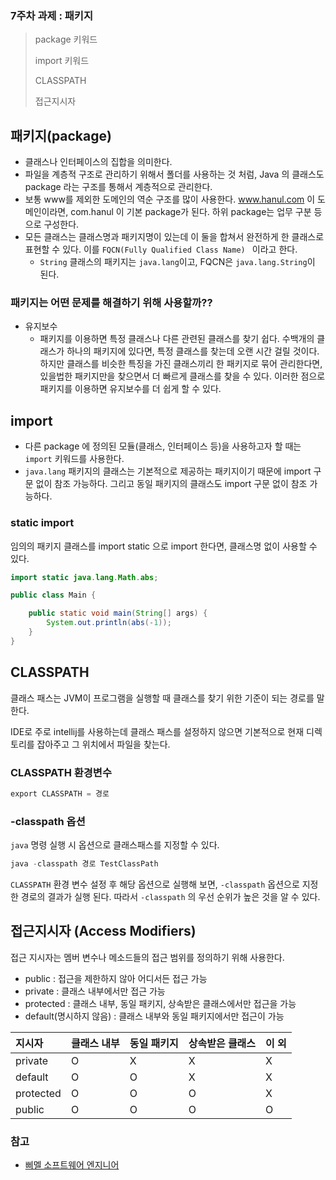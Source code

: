 ### 7주차 과제 : 패키지

> package 키워드
>
> import 키워드
>
> CLASSPATH
>
> 접근지시자



## 패키지(package)

- 클래스나 인터페이스의 집합을 의미한다.
- 파일을 계층적 구조로 관리하기 위해서 폴더를 사용하는 것 처럼, Java 의 클래스도 package 라는 구조를 통해서 계층적으로 관리한다.
- 보통 www를 제외한 도메인의 역순 구조를 많이 사용한다. www.hanul.com 이 도메인이라면, com.hanul 이 기본 package가 된다. 하위 package는 업무 구분 등으로 구성한다.
- 모든 클래스는 클래스명과 패키지명이 있는데 이 둘을 합쳐서 완전하게 한 클래스로 표현할 수 있다. 이를 `FQCN(Fully Qualified Class Name) ` 이라고 한다.
  - `String` 클래스의 패키지는 `java.lang`이고, FQCN은 `java.lang.String`이 된다.

### 패키지는 어떤 문제를 해결하기 위해 사용할까??

- 유지보수
  - 패키지를 이용하면 특정 클래스나 다른 관련된 클래스를 찾기 쉽다. 수백개의 클래스가 하나의 패키지에 있다면, 특정 클래스를 찾는데  오랜 시간 걸릴 것이다. 하지만 클래스를 비슷한 특징을 가진 클래스끼리 한 패키지로 묶어 관리한다면, 있을법한 패키지만을 찾으면서 더 빠르게 클래스를 찾을 수 있다. 이러한 점으로 패키지를 이용하면 유지보수를 더 쉽게 할 수 있다. 



## import

- 다른 package 에 정의된 모듈(클래스, 인터페이스 등)을 사용하고자 할 때는 `import` 키워드를 사용한다. 
-  `java.lang` 패키지의 클래스는 기본적으로 제공하는 패키지이기 때문에 import 구문 없이 참조 가능하다. 그리고 동일 패키지의 클래스도 import 구문 없이 참조 가능하다.

### static import

임의의 패키지 클래스를 import static 으로 import 한다면, 클래스명 없이 사용할 수 있다.

```java
import static java.lang.Math.abs;

public class Main {

    public static void main(String[] args) {
        System.out.println(abs(-1));
    }
}
```



## CLASSPATH

클래스 패스는 JVM이 프로그램을 실행할 때 클래스를 찾기 위한 기준이 되는 경로를 말한다.

IDE로 주로 intellij를 사용하는데 클래스 패스를 설정하지 않으면 기본적으로 현재 디렉토리를 잡아주고 그 위치에서 파일을 찾는다.

### CLASSPATH 환경변수

```java
export CLASSPATH = 경로
```

### -classpath 옵션

`java` 명령 실행 시 옵션으로 클래스패스를 지정할 수 있다.

```java
java -classpath 경로 TestClassPath
```

 `CLASSPATH` 환경 변수 설정 후 해당 옵션으로 실행해 보면,  `-classpath` 옵션으로 지정한 경로의 결과가 실행 된다. 따라서 `-classpath` 의  우선 순위가 높은 것을 알 수 있다.



## 접근지시자 (Access Modifiers)

접근 지시자는 멤버 변수나 메소드들의 접근 범위를 정의하기 위해 사용한다.

- public : 접근을 제한하지 않아 어디서든 접근 가능
- private : 클래스 내부에서만 접근 가능
- protected : 클래스 내부, 동일 패키지, 상속받은 클래스에서만 접근을 가능
- default(명시하지 않음) : 클래스 내부와 동일 패키지에서만 접근이 가능

| 지시자      | 클래스 내부 | 동일 패키지 | 상속받은 클래스 | 이 외 |
| :---------- | :---------- | :---------- | :-------------- | :---- |
| private   | O           | X           | X               | X     |
| default     | O           | O           | X               | X     |
| protected | O           | O           | O               | X     |
| public    | O           | O           | O               | O     |



### 참고
- [삐멜 소프트웨어 엔지니어](https://imasoftwareengineer.tistory.com/71)